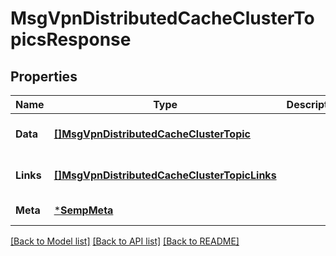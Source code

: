 # MsgVpnDistributedCacheClusterTopicsResponse

## Properties
Name | Type | Description | Notes
------------ | ------------- | ------------- | -------------
**Data** | [**[]MsgVpnDistributedCacheClusterTopic**](MsgVpnDistributedCacheClusterTopic.md) |  | [optional] [default to null]
**Links** | [**[]MsgVpnDistributedCacheClusterTopicLinks**](MsgVpnDistributedCacheClusterTopicLinks.md) |  | [optional] [default to null]
**Meta** | [***SempMeta**](SempMeta.md) |  | [default to null]

[[Back to Model list]](../README.md#documentation-for-models) [[Back to API list]](../README.md#documentation-for-api-endpoints) [[Back to README]](../README.md)

